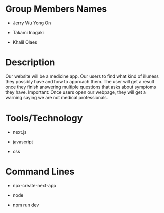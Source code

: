 # Group Members Names
- Jerry Wu Yong On
* Takami Inagaki
+ Khalil Olaes 


# Description
 Our website will be a medicine app. Our users to find what kind of illuness they possibly have and how to approach them. 
 The user will get a result once they finish answering multiple questions that asks about symptoms they have. 
 Important: Once users open our webpage, they will get a warning saying we are not medical professionals.


# Tools/Technology
- next.js
* javascript
+ css

# Command Lines
- npx-create-next-app
* node
+ npm run dev
